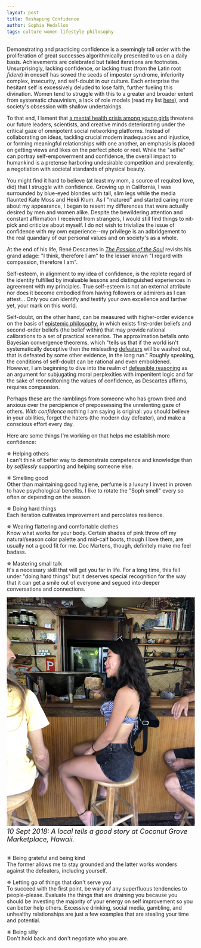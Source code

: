 ```yaml
---
layout: post
title: Reshaping Confidence
author: Sophia Medallon
tags: culture women lifestyle philosophy
---
```


Demonstrating and practicing confidence is a seemingly tall order with the proliferation of great successes algorithmically presented to us on a daily basis. 
Achievements are celebrated but failed iterations are footnotes. Unsurprisingly, lacking confidence, or lacking trust (from the Latin root *fidere*) in oneself has sowed the seeds of imposter syndrome, inferiority complex, insecurity, and self-doubt in our culture. Each enterprise the hesitant self is excessively deluded to lose faith, further fueling this divination. Women tend to struggle with this to a greater and broader extent from systematic chauvinism, a lack of role models (read my list [here](https://solariachip.github.io/Madames/)), and society's obsession with shallow undertakings.

To that end, I lament that [a mental health crisis among young girls](https://www.pbs.org/newshour/health/analysis-theres-a-mental-health-crisis-among-teen-girls-here-are-some-ways-to-support-them) threatens our future leaders, scientists, and creative minds deteriorating under the critical gaze of omnipotent social networking platforms. Instead of collaborating on ideas, tackling crucial modern inadequacies and injustice, or forming meaningful relationships with one another, an emphasis is placed on getting views and likes on the perfect photo or reel. While the "selfie" can portray self-empowerment and confidence, the overall impact to humankind is a pretense harboring undesirable competition and prevalently, a negotiation with societal standards of physical beauty. 

You might find it hard to believe (at least my mom, a source of requited love, did) that I struggle with confidence. Growing up in California, I was surrounded by blue-eyed blondes with tall, slim legs while the media flaunted Kate Moss and Heidi Klum. As I "matured" and started caring more about my appearance, I began to resent my differences that were actually desired by men and women alike. Despite the bewildering attention and constant affirmation I received from strangers, I would still find things to nit-pick and criticize about myself. I do not wish to trivialize the issue of confidence with my own experience--my privilege is an adbridgement to the real quandary of our personal values and on society's as a whole. 

At the end of his life, René Descartes in [*The Passion of the Soul*](https://www.cambridge.org/core/books/abs/cambridge-descartes-lexicon/passions-of-the-soul/3615320CB4A58B7F1FE363EAAA34869D) revisits his grand adage: "I think, therefore I am" to the lesser known "I regard with compassion, therefore I am". 

Self-esteem, in alignment to my idea of confidence, is the replete regard of the identity fulfilled by invaluable lessons and distinguished experiences in agreement with my principles. True self-esteem is not an external attribute nor does it become embodied from having followers or admirers as I can attest... Only you can identify and testify your own excellence and farther yet, your mark on this world.

Self-doubt, on the other hand, can be measured with higher-order evidence on the basis of [epistemic philosophy](https://plato.stanford.edu/entries/epistemic-self-doubt/#WhatWoulMaxiRatiSubjDo), in which exists first-order beliefs and second-order beliefs (the belief within) that may provide rational calibrations to a set of practical scenarios. The approximation befalls onto Bayesian convergence theorems, which "tells us that if the world isn't systematically deceptive then the misleading [defeaters](https://academic.oup.com/book/39499/chapter-abstract/339301672?redirectedFrom=fulltext) will be washed out, that is defeated by some other evidence, in the long run." Roughly speaking, the conditions of self-doubt can be rational and even emboldened. However, I am beginning to dive into the realm of [defeasible reasoning](https://plato.stanford.edu/entries/reasoning-defeasible/) as an argument for subjugating moral perplexities with impenitent logic and for the sake of reconditoning the values of confidence, as Descartes affirms, requires compassion.

Perhaps these are the ramblings from someone who has grown tired and anxious over the percipience of prepossessing the unrelenting gaze of others. *With confidence* nothing I am saying is original: you should believe in your abilities, forget the haters (the modern day defeater), and make a conscious effort every day. 

Here are some things I'm working on that helps me establish more confidence:

✵ Helping others \
I can't think of better way to demonstrate competence and knowledge than by *selflessly* supporting and helping someone else.

✵ Smelling good \
Other than maintaining good hygiene, perfume is a luxury I invest in proven to have psychological benefits. I like to rotate the "Soph smell" every so often or depending on the season.

✵ Doing hard things \
Each iteration cultivates improvement and percolates resilience.

✵ Wearing flattering and comfortable clothes \
Know what works for your body. Certain shades of pink throw off my natural/season color palette and mid-calf boots, though I love them, are usually not a good fit for me. Doc Martens, though, definitely make me feel badass.

✵ Mastering small talk \
It's a necessary skill that will get you far in life. For a long time, this fell under "doing hard things" but it deserves special recognition for the way that it can get a smile out of everyone and segued into deeper conversations and connections.

<img src='/images/IMG_4263.jpg'>
  <font size="4"> <i> 10 Sept 2018: A local tells a good story at Coconut Grove Marketplace, Hawaii. </i> </font> <br><br/>
  
✵ Being grateful and being kind \
The former allows me to stay grounded and the latter works wonders against the defeaters, including yourself.

✵ Letting go of things that don't serve you \
To succeed with the first point, be wary of any superfluous tendencies to people-please. Evaluate the things that are draining you because you should be investing the majority of your energy on self improvement so you can better help others. Excessive drinking, social media, gambling, and unhealthy relationships are just a few examples that are stealing your time and potential.

✵ Being silly \
Don't hold back and don't negotiate who you are.
